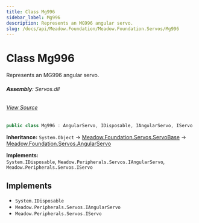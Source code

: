 ```yaml
---
title: Class Mg996
sidebar_label: Mg996
description: Represents an MG996 angular servo.
slug: /docs/api/Meadow.Foundation/Meadow.Foundation.Servos/Mg996
---
```

# Class Mg996
Represents an MG996 angular servo.

###### **Assembly**: Servos.dll
###### [View Source](https://github.com/WildernessLabs/Meadow.Foundation.git/blob/develop/Source/Meadow.Foundation.Libraries_and_Frameworks/Servos/Driver/Implementations/Mg996.cs#L9)
```csharp title="Declaration"
public class Mg996 : AngularServo, IDisposable, IAngularServo, IServo
```
**Inheritance:** `System.Object` -> [Meadow.Foundation.Servos.ServoBase](../Meadow.Foundation.Servos/ServoBase) -> [Meadow.Foundation.Servos.AngularServo](../Meadow.Foundation.Servos/AngularServo)

**Implements:**  
`System.IDisposable`, `Meadow.Peripherals.Servos.IAngularServo`, `Meadow.Peripherals.Servos.IServo`


## Implements

* `System.IDisposable`
* `Meadow.Peripherals.Servos.IAngularServo`
* `Meadow.Peripherals.Servos.IServo`
